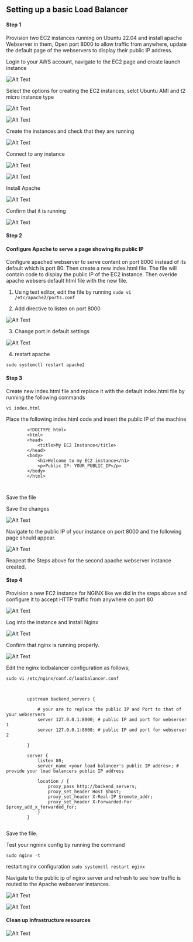 ## Setting up a basic Load Balancer

#### Step 1

Provision two EC2 instances running on Ubuntu 22.04 and install apache Webserver in them, Open port 8000 to allow traffic from anywhere, update the default page of the webservers to display their public IP address.

Login to your AWS account, navigate to the EC2 page and create launch instance

![Alt Text](images/Launch_instance_page.png)

Select the options for creating the EC2 instances, selct Ubuntu AMI and t2 micro instance type

![Alt Text](images/settings_ec2.png)

![Alt Text](images/sg_instance.png)

Create the instances and check that they are running

![Alt Text](images/running_instances.png)

Connect to any instance

![Alt Text](images/ssh_client.png)

![Alt Text](images/logged_in.PNG)

Install Apache

![Alt Text](images/install_apache.PNG)


Confirm that it is running

![Alt Text](images/apache_running.PNG)

#### Step 2

#### Configure Apache to serve a page showing its public IP

Configure apached webserver to serve content on port 8000 instead of its default which is port 80. Then create a new index.html file. The file will contain code to display the public IP of the EC2 instance. Then overide apache websers default html file with the new file.

1. Using text editor, edit the file by running `sudo vi /etc/apache2/ports.conf`


2. Add directive to listen on port 8000

![Alt Text](images/change_port.PNG)

3. Change port in default settings

![Alt Text](images/port_8000_default.PNG)

4. restart apache

`sudo systemctl restart apache2`

#### Step 3

Create new index.html file and replace it with the default index.html file by running the following commands

`vi index.html`

Place the following index.html code and insert the public IP of the machine


```
        <!DOCTYPE html>
        <html>
        <head>
            <title>My EC2 Instance</title>
        </head>
        <body>
            <h1>Welcome to my EC2 instance</h1>
            <p>Public IP: YOUR_PUBLIC_IP</p>
        </body>
        </html>



```
 Save the file 

 Save the changes

![Alt Text](images/commands.PNG)
 

Navigate to the public IP of your instance on port 8000 and the following page should appear.

![Alt Text](images/show_public_ip.PNG)

Reapeat the Steps above for the second apache webserver instance created.

#### Step 4

Provision a new EC2 instance for NGINX like we did in the steps above and configure it to accept HTTP traffic from anywhere on port 80

![Alt Text](images/nginx_lb.png)

Log into the instance and Install Nginx

![Alt Text](images/install_nginx.PNG)

Confirm that nginx is running properly.

![Alt Text](images/nginx_status.PNG)

Edit the nginx lodbalancer configuration as follows;

`sudo vi /etc/nginx/conf.d/loadbalancer.conf`

```

        
        upstream backend_servers {

            # your are to replace the public IP and Port to that of your webservers
            server 127.0.0.1:8000; # public IP and port for webserser 1
            server 127.0.0.1:8000; # public IP and port for webserver 2

        }

        server {
            listen 80;
            server_name <your load balancer's public IP addres>; # provide your load balancers public IP address

            location / {
                proxy_pass http://backend_servers;
                proxy_set_header Host $host;
                proxy_set_header X-Real-IP $remote_addr;
                proxy_set_header X-Forwarded-For $proxy_add_x_forwarded_for;
            }
        }
    

```

Save the file.


Test your ngninx config by running the command

`sudo nginx -t`

restart nginx configuration
`sudo systemctl restart nginx`

Navigate to the public ip of nginx server and refresh to see how traffic is routed to the Apache webserver instances.

![Alt Text](images/loadbalance_1.PNG)

![Alt Text](images/loadbalance_2.PNG)


#### Clean up Infrastructure resources

![Alt Text](images/clean_UP.PNG)

